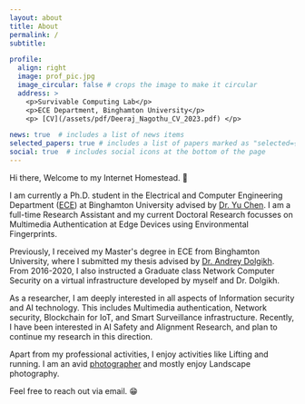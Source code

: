 ```yaml
---
layout: about
title: About
permalink: /
subtitle: 

profile:
  align: right
  image: prof_pic.jpg
  image_circular: false # crops the image to make it circular
  address: >
    <p>Survivable Computing Lab</p>
    <p>ECE Department, Binghamton University</p>
    <p> [CV](/assets/pdf/Deeraj_Nagothu_CV_2023.pdf) </p>

news: true  # includes a list of news items
selected_papers: true # includes a list of papers marked as "selected={true}"
social: true  # includes social icons at the bottom of the page
---
```


Hi there, Welcome to my Internet Homestead. :wave:

I am currently a Ph.D. student in the Electrical and Computer Engineering Department ([ECE](https://www.binghamton.edu/electrical-computer-engineering/index.html)) at Binghamton University advised by [Dr. Yu Chen](https://bingweb.binghamton.edu/~ychen/). I am a full-time Research Assistant and my current Doctoral Research focusses on Multimedia Authentication at Edge Devices using Environmental Fingerprints.

Previously, I received my Master's degree in ECE from Binghamton University, where I submitted my thesis advised by [Dr. Andrey Dolgikh](https://www.linkedin.com/in/adolgikh/). From 2016-2020, I also instructed a Graduate class Network Computer Security on a virtual infrastructure developed by myself and Dr. Dolgikh.

As a researcher, I am deeply interested in all aspects of Information security and AI technology. This includes Multimedia authentication, Network security, Blockchain for IoT, and Smart Surveillance infrastructure. Recently, I have been interested in AI Safety and Alignment Research, and plan to continue my research in this direction.

Apart from my professional activities, I enjoy activities like Lifting and running. I am an avid [photographer](https://www.flickr.com/photos/deerajnagothu/) and mostly enjoy Landscape photography.

Feel free to reach out via email. :grin:

